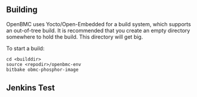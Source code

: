 ## Building ##

OpenBMC uses Yocto/Open-Embedded for a build system, which supports an 
out-of-tree build.  It is recommended that you create an empty directory
somewhere to hold the build.  This directory will get big.

To start a build:

    cd <builddir>
    source <repodir>/openbmc-env
    bitbake obmc-phosphor-image

## Jenkins Test ##
